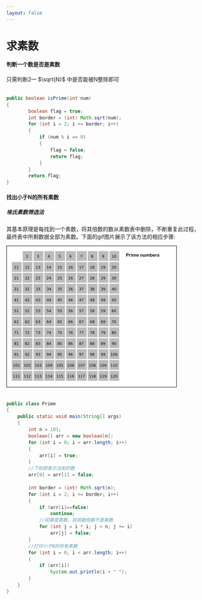 ```yaml
---
layout: false
---
```






# 求素数

#### 判断一个数是否是素数

只需判断2— $\sqrt{N}$ 中是否能被N整除即可

```java

public boolean isPrime(int num)
{
		boolean flag = true;
		int border = (int) Math.sqrt(num);
		for (int i = 2; i <= border; i++)
		{
			if (num % i == 0)
			{
				flag = false;
				return flag;
			}
		}
		return flag;
}

```





#### 找出小于N的所有素数

##### 埃氏素数筛选法

其基本原理是每找到一个素数，将其倍数的数从素数表中删除，不断重复此过程，最终表中所剩数据全部为素数。下面的gif图片展示了该方法的相应步骤:

![pic1](pic/pic1.gif)

```Java

public class Prime
{
	public static void main(String[] args)
	{
		int n = 101;
		boolean[] arr = new boolean[n];
		for (int i = 0; i < arr.length; i++)
		{
			arr[i] = true;
		}
      	//下标即表示当前的数
		arr[0] = arr[1] = false;

		int border = (int) Math.sqrt(n);
		for (int i = 2; i <= border; i++)
		{
			if (arr[i]==false)
				continue;
          	//如果是素数，则其翻倍都不是素数
			for (int j = i * i; j < n; j += i)
				arr[j] = false;
		}
		//打印小于N的所有素数
		for (int i = 0; i < arr.length; i++)
		{
			if (arr[i])
				System.out.println(i + " ");
		}
	}
}

```
